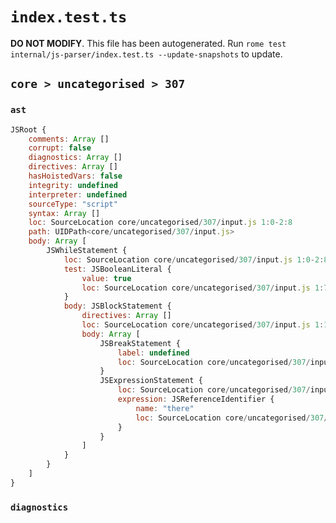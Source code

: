 # `index.test.ts`

**DO NOT MODIFY**. This file has been autogenerated. Run `rome test internal/js-parser/index.test.ts --update-snapshots` to update.

## `core > uncategorised > 307`

### `ast`

```javascript
JSRoot {
	comments: Array []
	corrupt: false
	diagnostics: Array []
	directives: Array []
	hasHoistedVars: false
	integrity: undefined
	interpreter: undefined
	sourceType: "script"
	syntax: Array []
	loc: SourceLocation core/uncategorised/307/input.js 1:0-2:8
	path: UIDPath<core/uncategorised/307/input.js>
	body: Array [
		JSWhileStatement {
			loc: SourceLocation core/uncategorised/307/input.js 1:0-2:8
			test: JSBooleanLiteral {
				value: true
				loc: SourceLocation core/uncategorised/307/input.js 1:7-1:11
			}
			body: JSBlockStatement {
				directives: Array []
				loc: SourceLocation core/uncategorised/307/input.js 1:13-2:8
				body: Array [
					JSBreakStatement {
						label: undefined
						loc: SourceLocation core/uncategorised/307/input.js 1:15-1:20
					}
					JSExpressionStatement {
						loc: SourceLocation core/uncategorised/307/input.js 2:0-2:6
						expression: JSReferenceIdentifier {
							name: "there"
							loc: SourceLocation core/uncategorised/307/input.js 2:0-2:5 (there)
						}
					}
				]
			}
		}
	]
}
```

### `diagnostics`

```

```
